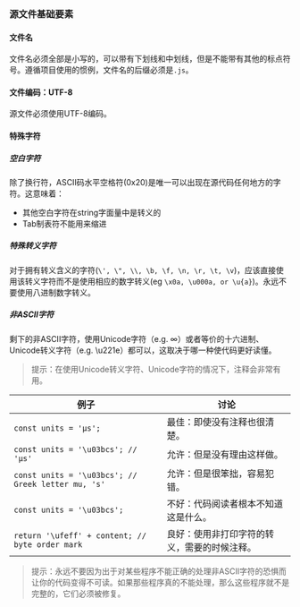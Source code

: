 ### 源文件基础要素

#### 文件名
文件名必须全部是小写的，可以带有下划线和中划线，但是不能带有其他的标点符号。遵循项目使用的惯例，文件名的后缀必须是`.js`。

#### 文件编码：UTF-8
源文件必须使用UTF-8编码。

#### 特殊字符

##### 空白字符
除了换行符，ASCII码水平空格符(0x20)是唯一可以出现在源代码任何地方的字符。这意味着：
- 其他空白字符在string字面量中是转义的
- Tab制表符不能用来缩进

##### 特殊转义字符
对于拥有转义含义的字符(`\', \", \\, \b, \f, \n, \r, \t, \v`)，应该直接使用该转义字符而不是使用相应的数字转义(eg `\x0a, \u000a, or \u{a}`)。永远不要使用八进制数字转义。

##### 非ASCII字符
剩下的非ASCII字符，使用Unicode字符（e.g. ∞）或者等价的十六进制、Unicode转义字符（e.g. \u221e）都可以，这取决于哪一种使代码更好读懂。

> 提示：在使用Unicode转义字符、Unicode字符的情况下，注释会非常有用。

| 例子                                       | 讨论                     |
| ---------------------------------------- | ---------------------- |
| `const units = 'μs';`                    | 最佳：即使没有注释也很清楚。         |
| `const units = '\u03bcs'; // 'μs'`       | 允许：但是没有理由这样做。          |
| `const units = '\u03bcs'; // Greek letter mu, 's'` | 允许：但是很笨拙，容易犯错。         |
| `const units = '\u03bcs';`               | 不好：代码阅读者根本不知道这是什么。     |
| `return '\ufeff' + content; // byte order mark` | 良好：使用非打印字符的转义，需要的时候注释。 |

> 提示：永远不要因为出于对某些程序不能正确的处理非ASCII字符的恐惧而让你的代码变得不可读。如果那些程序真的不能处理，那么这些程序就不是完整的，它们必须被修复。

